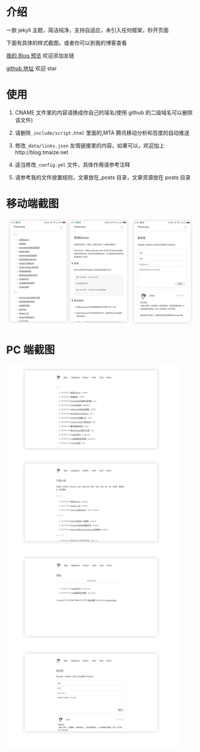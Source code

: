 # 介绍

一款 jekyll 主题，简洁纯净，支持自适应，未引入任何框架，秒开页面

下面有具体的样式截图，或者你可以到我的博客查看

[我的 Blog 预览](http://blog.tmaize.net/) 欢迎添加友链

[github 地址](https://github.com/TMaize/tmaize-blog) 欢迎 star

# 使用

1. CNAME 文件里的内容请换成你自己的域名(使用 github 的二级域名可以删除该文件)

2. 请删除`_include/script.html` 里面的,MTA 腾讯移动分析和百度的自动推送

3. 修改`_data/links.json` 友情链接里的内容，如果可以，欢迎加上http://blog.tmaize.net

4. 适当修改`_config.yml` 文件，具体作用请参考注释

5. 请参考我的文件放置规则，文章放在\_posts 目录，文章资源放在 posts 目录

# 移动端截图

![mobile](static/readme/mobile.jpg)

# PC 端截图

![pc](static/readme/pc.jpg)
